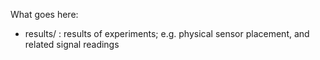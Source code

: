 What goes here:
* results/ : results of experiments; e.g. physical sensor placement, and related signal readings
